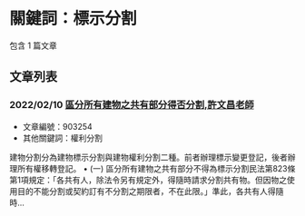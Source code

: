 # 關鍵詞：標示分割

包含 1 篇文章

## 文章列表

### 2022/02/10 [區分所有建物之共有部分得否分割,許文昌老師](../../articles/903254_%E5%8D%80%E5%88%86%E6%89%80%E6%9C%89%E5%BB%BA%E7%89%A9%E4%B9%8B%E5%85%B1%E6%9C%89%E9%83%A8%E5%88%86%E5%BE%97%E5%90%A6%E5%88%86%E5%89%B2%2C%E8%A8%B1%E6%96%87%E6%98%8C%E8%80%81%E5%B8%AB.md)
- 文章編號：903254
- 其他關鍵詞：權利分割

建物分割分為建物標示分割與建物權利分割二種。前者辦理標示變更登記，後者辦理所有權移轉登記。 • (一) 區分所有建物之共有部分不得為標示分割民法第823條第1項規定：「各共有人，除法令另有規定外，得隨時請求分割共有物。但因物之使用目的不能分割或契約訂有不分割之期限者，不在此限。」準此，各共有人得隨時...
